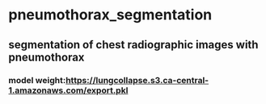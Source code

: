 # pneumothorax_segmentation

## segmentation of chest radiographic images with pneumothorax


### model weight:https://lungcollapse.s3.ca-central-1.amazonaws.com/export.pkl
